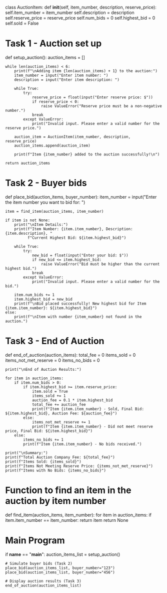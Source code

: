class AuctionItem:
    def __init__(self, item_number, description, reserve_price):
        self.item_number = item_number
        self.description = description
        self.reserve_price = reserve_price
        self.num_bids = 0
        self.highest_bid = 0
        self.sold = False

# Task 1 - Auction set up
def setup_auction():
    auction_items = []

    while len(auction_items) < 6:
        print(f"\nAdding item {len(auction_items) + 1} to the auction:")
        item_number = input("Enter item number: ")
        description = input("Enter item description: ")

        while True:
            try:
                reserve_price = float(input("Enter reserve price: $"))
                if reserve_price < 0:
                    raise ValueError("Reserve price must be a non-negative number.")
                break
            except ValueError:
                print("Invalid input. Please enter a valid number for the reserve price.")

        auction_item = AuctionItem(item_number, description, reserve_price)
        auction_items.append(auction_item)
        
        print(f"Item {item_number} added to the auction successfully!\n")

    return auction_items

# Task 2 - Buyer bids
def place_bid(auction_items, buyer_number):
    item_number = input("Enter the item number you want to bid for: ")

    item = find_item(auction_items, item_number)

    if item is not None:
        print("\nItem Details:")
        print(f"Item Number: {item.item_number}, Description: {item.description}, "
              f"Current Highest Bid: ${item.highest_bid}")

        while True:
            try:
                new_bid = float(input("Enter your bid: $"))
                if new_bid <= item.highest_bid:
                    raise ValueError("Bid must be higher than the current highest bid.")
                break
            except ValueError:
                print("Invalid input. Please enter a valid number for the bid.")

        item.num_bids += 1
        item.highest_bid = new_bid
        print(f"\nBid placed successfully! New highest bid for Item {item.item_number}: ${item.highest_bid}")
    else:
        print(f"\nItem with number {item_number} not found in the auction.")

# Task 3 - End of Auction
def end_of_auction(auction_items):
    total_fee = 0
    items_sold = 0
    items_not_met_reserve = 0
    items_no_bids = 0

    print("\nEnd of Auction Results:")

    for item in auction_items:
        if item.num_bids > 0:
            if item.highest_bid >= item.reserve_price:
                item.sold = True
                items_sold += 1
                auction_fee = 0.1 * item.highest_bid
                total_fee += auction_fee
                print(f"Item {item.item_number} - Sold, Final Bid: ${item.highest_bid}, Auction Fee: ${auction_fee}")
            else:
                items_not_met_reserve += 1
                print(f"Item {item.item_number} - Did not meet reserve price, Final Bid: ${item.highest_bid}")
        else:
            items_no_bids += 1
            print(f"Item {item.item_number} - No bids received.")

    print("\nSummary:")
    print(f"Total Auction Company Fee: ${total_fee}")
    print(f"Items Sold: {items_sold}")
    print(f"Items Not Meeting Reserve Price: {items_not_met_reserve}")
    print(f"Items with No Bids: {items_no_bids}")

# Function to find an item in the auction by item number
def find_item(auction_items, item_number):
    for item in auction_items:
        if item.item_number == item_number:
            return item
    return None

# Main Program
if __name__ == "__main__":
    auction_items_list = setup_auction()

    # Simulate buyer bids (Task 2)
    place_bid(auction_items_list, buyer_number="123")
    place_bid(auction_items_list, buyer_number="456")

    # Display auction results (Task 3)
    end_of_auction(auction_items_list)

